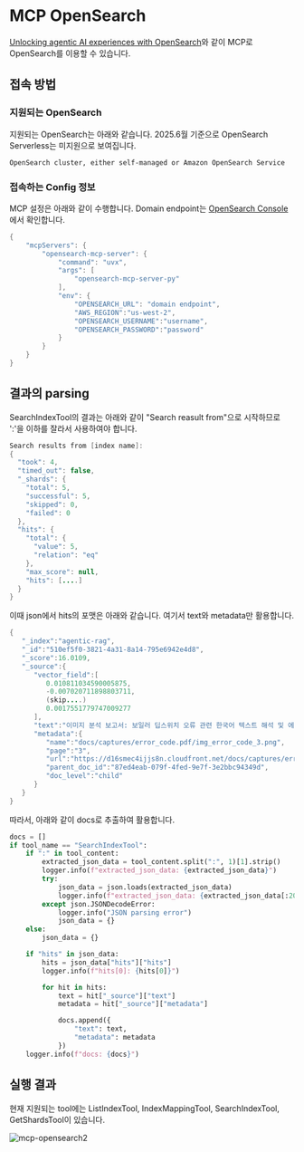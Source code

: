 # MCP OpenSearch

[Unlocking agentic AI experiences with OpenSearch](https://opensearch.org/blog/unlocking-agentic-ai-experiences-with-opensearch/)와 같이 MCP로 OpenSearch를 이용할 수 있습니다.

## 접속 방법

### 지원되는 OpenSearch

지원되는 OpenSearch는 아래와 같습니다. 2025.6월 기준으로 OpenSearch Serverless는 미지원으로 보여집니다.

```text
OpenSearch cluster, either self-managed or Amazon OpenSearch Service
```

### 접속하는 Config 정보

MCP 설정은 아래와 같이 수행합니다. Domain endpoint는 [OpenSearch Console](https://us-west-2.console.aws.amazon.com/aos/home?region=us-west-2#opensearch)에서 확인합니다. 

```java
{
    "mcpServers": {
        "opensearch-mcp-server": {
            "command": "uvx",
            "args": [
                "opensearch-mcp-server-py"
            ],
            "env": {
                "OPENSEARCH_URL": "domain endpoint",
                "AWS_REGION":"us-west-2",
                "OPENSEARCH_USERNAME":"username", 
                "OPENSEARCH_PASSWORD":"password"
            }
        }
    }
}    
```

## 결과의 parsing

SearchIndexTool의 결과는 아래와 같이 "Search reasult from"으로 시작하므로 ':'을 이하를 잘라서 사용하여야 합니다.

```java
Search results from [index name]:
{
  "took": 4,
  "timed_out": false,
  "_shards": {
    "total": 5,
    "successful": 5,
    "skipped": 0,
    "failed": 0
  },
  "hits": {
    "total": {
      "value": 5,
      "relation": "eq"
    },
    "max_score": null,
    "hits": [....]
  }
}
```

이때 json에서 hits의 포맷은 아래와 같습니다. 여기서 text와 metadata만 활용합니다. 

```java
{
   "_index":"agentic-rag",
   "_id":"510ef5f0-3821-4a31-8a14-795e6942e4d8",
   "_score":16.0109,
   "_source":{
      "vector_field":[
         0.010811034590005875,
         -0.007020711898803711,
         (skip....)
         0.0017551779747009277
      ],
      "text":"이미지 분석 보고서: 보일러 딥스위치 오류 관련 한국어 텍스트 해석 및 에러코드 해결 안내\n\n[이미지 요약]\n용 분석\n\n이미지에는 한국어로 된 텍스트가 포함되어 있습니다. 텍스트는 보일러 딥스위치 오류에 관한 내용을 설명하고 있습니다.\n\n## 텍스트 내용 해석\n\n이미지에 있는 텍스트는 다음과 같은 내용을 전달하고 있습니다:\n\n\"보일러 딥스위치 이상이 생기면 나오는 에러코드 입니다. 딥스위치를 확인해준 후에도 계속 뜬다면 서비스 센터에 연락하셔서 고쳐야 합니다.\"\n\n## 참고 정보 기반 분석\n\n제공된 참고 정보에 따르면, 이 내용은 보일러 에러 코드 A에 관한 해결책을 설명하는 것으로, 딥스위치에 문제가 있을 때 발생하는 오류입니다. 이미지는 사용자에게 딥스위치를 확인하고, 오류가 지속될 경우 서비스 센터에 연락하라는 안내를 제공하고 있습니다.",
      "metadata":{
         "name":"docs/captures/error_code.pdf/img_error_code_3.png",
         "page":"3",
         "url":"https://d16smec4ijjs8n.cloudfront.net/docs/captures/error_code.pdf/img_error_code_3.png",
         "parent_doc_id":"87ed4eab-079f-4fed-9e7f-3e2bbc94349d",
         "doc_level":"child"
      }
   }
}
```

따라서, 아래와 같이 docs로 추출하여 활용합니다.

```python
docs = []
if tool_name == "SearchIndexTool":
    if ":" in tool_content:
        extracted_json_data = tool_content.split(":", 1)[1].strip()
        logger.info(f"extracted_json_data: {extracted_json_data}")
        try:
            json_data = json.loads(extracted_json_data)
            logger.info(f"extracted_json_data: {extracted_json_data[:200]}")
        except json.JSONDecodeError:
            logger.info("JSON parsing error")
            json_data = {}
    else:
        json_data = {}

    if "hits" in json_data:
        hits = json_data["hits"]["hits"]
        logger.info(f"hits[0]: {hits[0]}")

        for hit in hits:
            text = hit["_source"]["text"]
            metadata = hit["_source"]["metadata"]

            docs.append({
                "text": text,
                "metadata": metadata
            })
    logger.info(f"docs: {docs}")
```

## 실행 결과

현재 지원되는 tool에는 ListIndexTool, IndexMappingTool, SearchIndexTool, GetShardsTool이 있습니다.

![mcp-opensearch2](https://github.com/user-attachments/assets/e359e12d-6a33-41a0-8f7b-c82aa1bb85d5)
